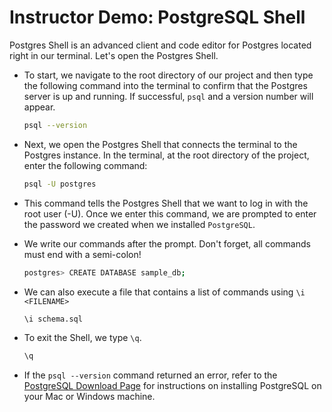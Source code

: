 # Instructor Demo: PostgreSQL Shell

Postgres Shell is an advanced client and code editor for Postgres located right in our terminal. Let's open the Postgres Shell.

* To start, we navigate to the root directory of our project and then type the following command into the terminal to confirm that the Postgres server is up and running. If successful, `psql` and a version number will appear.

  ```sh
  psql --version
  ```

* Next, we open the Postgres Shell that connects the terminal to the Postgres instance. In the terminal, at the root directory of the project, enter the following command:

  ```sh
  psql -U postgres
  ```

* This command tells the Postgres Shell that we want to log in with the root user (-U). Once we enter this command, we are prompted to enter the password we created when we installed `PostgreSQL`.

* We write our commands after the prompt. Don't forget, all commands must end with a semi-colon!

  ```sh
  postgres> CREATE DATABASE sample_db;
  ```

* We can also execute a file that contains a list of commands using `\i <FILENAME>`

  ```sh
  \i schema.sql
  ```

* To exit the Shell, we type `\q`.

  ```sh
  \q
  ```

* If the `psql --version` command returned an error, refer to the [PostgreSQL Download Page](https://www.postgresql.org/download/) for instructions on installing PostgreSQL on your Mac or Windows machine.

